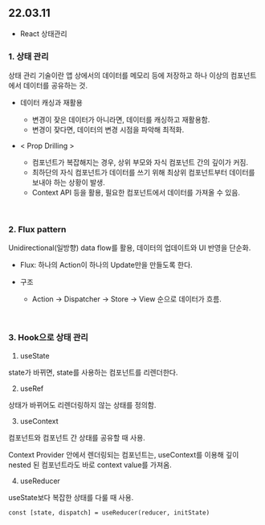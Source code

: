 ## 22.03.11
* React 상태관리


### 1. 상태 관리

상태 관리 기술이란 앱 상에서의 데이터를 메모리 등에 저장하고 하나 이상의
컴포넌트에서 데이터를 공유하는 것.


* 데이터 캐싱과 재활용
    * 변경이 잦은 데이터가 아니라면, 데이터를 캐싱하고 재활용함.
    * 변경이 잦다면, 데이터의 변경 시점을 파악해 최적화.

* < Prop Drilling >
    * 컴포넌트가 복잡해지는 경우, 상위 부모와 자식 컴포넌트 간의 깊이가 커짐.
    * 최하단의 자식 컴포넌트가 데이터를 쓰기 위해
    최상위 컴포넌트부터 데이터를 보내야 하는 상황이 발생.
    * Context API 등을 활용, 필요한 컴포넌트에서 데이터를 가져올 수 있음.

<br>

### 2. Flux pattern

Unidirectional(일방향) data flow를 활용, 데이터의 업데이트와 UI 반영을 단순화.

* Flux: 하나의 Action이 하나의 Update만을 만들도록 한다.

* 구조
    * Action -> Dispatcher -> Store -> View 순으로 데이터가 흐름.

<br>

### 3. Hook으로 상태 관리

1. useState

state가 바뀌면, state를 사용하는 컴포넌트를 리렌더한다.

2. useRef

상태가 바뀌어도 리렌더링하지 않는 상태를 정의함.

3. useContext

컴포넌트와 컴포넌트 간 상태를 공유할 때 사용.

Context Provider 안에서 렌더링되는 컴포넌트는, useContext를 이용해
깊이 nested 된 컴포넌트라도 바로 context value를 가져옴.

4. useReducer

useState보다 복잡한 상태를 다룰 때 사용.

```const [state, dispatch] = useReducer(reducer, initState)```

